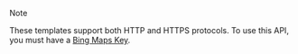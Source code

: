 > [!Note]
> These templates support both HTTP and HTTPS protocols.
> To use this API, you must have a [Bing Maps Key](../getting-started/bing-maps-dev-center-help/getting-a-bing-maps-key.md).
